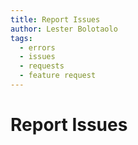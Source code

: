 ```yaml
---
title: Report Issues
author: Lester Bolotaolo
tags: 
  - errors
  - issues
  - requests
  - feature request
---
```


# Report Issues

